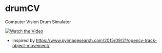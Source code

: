 # drumCV
Computer Vision Drum Simulator

[![Watch the Video](https://www.youtube.com/embed/Ml6xNJcYsfQ)](https://www.youtube.com/embed/Ml6xNJcYsfQ)

* Inspired by https://www.pyimagesearch.com/2015/09/21/opencv-track-object-movement/ 
